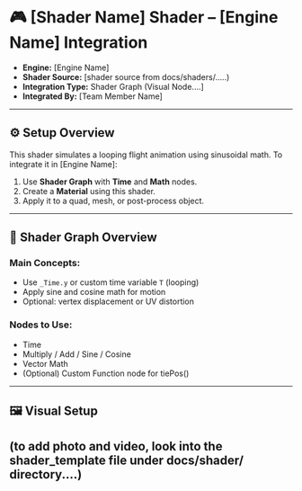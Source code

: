 # 🎮 [Shader Name] Shader – [Engine Name] Integration

- **Engine:** [Engine Name]
- **Shader Source:** [shader source from docs/shaders/.....)
- **Integration Type:** Shader Graph (Visual Node....]
- **Integrated By:** [Team Member Name]

---

## ⚙️ Setup Overview

This shader simulates a looping flight animation using sinusoidal math. To integrate it in [Engine Name]:

1. Use **Shader Graph** with **Time** and **Math** nodes.
2. Create a **Material** using this shader.
3. Apply it to a quad, mesh, or post-process object.

---

## 🧩 Shader Graph Overview

### Main Concepts:
- Use `_Time.y` or custom time variable `T` (looping)
- Apply sine and cosine math for motion
- Optional: vertex displacement or UV distortion

### Nodes to Use:
- Time
- Multiply / Add / Sine / Cosine
- Vector Math
- (Optional) Custom Function node for tiePos()

---

## 🖼️ Visual Setup
(to add photo and video, look into the shader_template file under docs/shader/ directory....)
---
